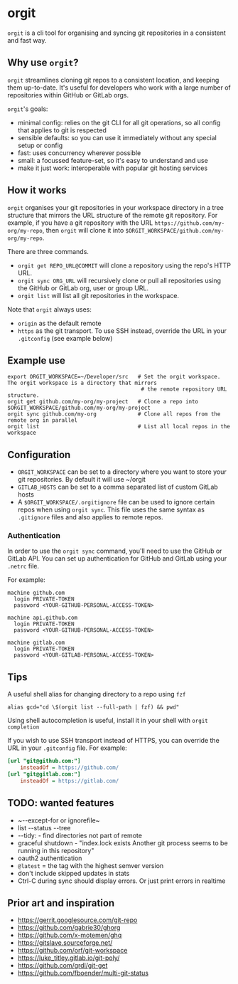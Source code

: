 # orgit

`orgit` is a cli tool for organising and syncing git repositories in a consistent and fast way.


## Why use `orgit`?

`orgit` streamlines cloning git repos to a consistent location, and keeping them up-to-date. It's useful for developers who work with a large number of repositories within GitHub or GitLab orgs.

`orgit`'s goals:
  * minimal config: relies on the git CLI for all git operations, so all config that applies to git is respected
  * sensible defaults: so you can use it immediately without any special setup or config
  * fast: uses concurrency wherever possible
  * small: a focussed feature-set, so it's easy to understand and use
  * make it just work: interoperable with popular git hosting services


## How it works

`orgit` organises your git repositories in your workspace directory in a tree structure that mirrors the URL structure of the remote git repository. For example, if you have a git repository with the URL `https://github.com/my-org/my-repo`, then `orgit` will clone it into `$ORGIT_WORKSPACE/github.com/my-org/my-repo`.

There are three commands.
- `orgit get REPO_URL@COMMIT` will clone a repository using the repo's HTTP URL.
- `orgit sync ORG_URL` will recursively clone or pull all repositories using the GitHub or GitLab org, user or group URL.
- `orgit list` will list all git repositories in the workspace.

Note that `orgit` always uses:
 - `origin` as the default remote
 - `https` as the git transport. To use SSH instead, override the URL in your `.gitconfig` (see example below)


## Example use

```shell
export ORGIT_WORKSPACE=~/Developer/src   # Set the orgit workspace. The orgit workspace is a directory that mirrors
                                          # the remote repository URL structure.
orgit get github.com/my-org/my-project   # Clone a repo into $ORGIT_WORKSPACE/github.com/my-org/my-project
orgit sync github.com/my-org             # Clone all repos from the remote org in parallel
orgit list                               # List all local repos in the workspace
```


## Configuration

- `ORGIT_WORKSPACE` can be set to a directory where you want to store your git repositories. By default it will use ~/orgit
- `GITLAB_HOSTS` can be set to a comma separated list of custom GitLab hosts
- A `$ORGIT_WORKSPACE/.orgitignore` file can be used to ignore certain repos when using `orgit sync`. This file uses the same syntax as `.gitignore` files and also applies to remote repos.

### Authentication

In order to use the `orgit sync` command, you'll need to use the GitHub or GitLab API. You can set up authentication for GitHub and GitLab using your `.netrc` file.

For example:
```
machine github.com
  login PRIVATE-TOKEN
  password <YOUR-GITHUB-PERSONAL-ACCESS-TOKEN>

machine api.github.com
  login PRIVATE-TOKEN
  password <YOUR-GITHUB-PERSONAL-ACCESS-TOKEN>

machine gitlab.com
  login PRIVATE-TOKEN
  password <YOUR-GITLAB-PERSONAL-ACCESS-TOKEN>
```


## Tips

A useful shell alias for changing directory to a repo using `fzf`
```shell
alias gcd="cd \$(orgit list --full-path | fzf) && pwd"
```

Using shell autocompletion is useful, install it in your shell with `orgit completion`

If you wish to use SSH transport instead of HTTPS, you can override the URL in your `.gitconfig` file. For example:
```ini
[url "git@github.com:"]
	insteadOf = https://github.com/
[url "git@gitlab.com:"]
	insteadOf = https://gitlab.com/
```


## TODO: wanted features
 - ~--except-for or ignorefile~
 - list --status --tree
 - --tidy: - find directories not part of remote
 - graceful shutdown - "index.lock exists Another git process seems to be running in this repository"
 - oauth2 authentication
 - `@latest` = the tag with the highest semver version
 - don't include skipped updates in stats
 - Ctrl-C during sync should display errors. Or just print errors in realtime


## Prior art and inspiration
 - https://gerrit.googlesource.com/git-repo
 - https://github.com/gabrie30/ghorg
 - https://github.com/x-motemen/ghq
 - https://gitslave.sourceforge.net/
 - https://github.com/orf/git-workspace
 - https://luke_titley.gitlab.io/git-poly/
 - https://github.com/grdl/git-get
 - https://github.com/fboender/multi-git-status
